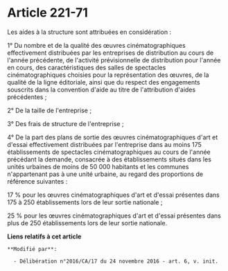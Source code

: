 # Article 221-71

Les aides à la structure sont attribuées en considération :

1° Du nombre et de la qualité des œuvres  cinématographiques effectivement distribuées par les entreprises de  distribution
au cours de l'année précédente, de l'activité  prévisionnelle de distribution pour l'année en cours, des  caractéristiques
des salles de spectacles cinématographiques choisies  pour la représentation des œuvres, de la qualité de la ligne
éditoriale,  ainsi que du respect des engagements souscrits dans la convention  d'aide au titre de l'attribution d'aides
précédentes ;

2° De la taille de l'entreprise ;

3° Des frais de structure de l'entreprise ;

4° De la part des plans de sortie des  œuvres cinématographiques d'art et d'essai effectivement distribuées par  l'entreprise
dans au moins 175 établissements de spectacles  cinématographiques au cours de l'année précédant la demande, consacrée à  des
établissements situés dans les unités urbaines de moins de 50 000  habitants et les communes n'appartenant pas à une unité
urbaine, au  regard des proportions de référence suivantes :

17 % pour les œuvres cinématographiques  d'art et d'essai présentes dans 175 à 250 établissements lors de leur  sortie
nationale ;

25 % pour les œuvres cinématographiques  d'art et d'essai présentes dans plus de 250 établissements lors de leur  sortie
nationale.

**Liens relatifs à cet article**

	**Modifié par**:

	  - Délibération n°2016/CA/17 du 24 novembre 2016 - art. 6, v. init.
